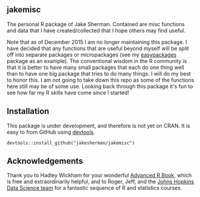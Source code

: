 ## jakemisc

The personal R package of Jake Sherman. Contained are misc functions and data that I have created/collected that I hope others may find useful. 

Note that as of December 2015 I am no longer maintaining this package. I have decided that any functions that are useful beyond myself will be split off into separate packages or micropackages (see my [easypackages](https://github.com/jakesherman/easypackages) package as an example). The conventional wisdom in the R community is that it is better to have many small packages that each do one thing well than to have one big package that tries to do many things. I will do my best to honor this. I am not going to take down this repo as some of the functions here still may be of some use. Looking back through this package it's fun to see how far my R skills have come since I started!

## Installation

This package is under development, and therefore is not yet on CRAN. It is easy to from GitHub using [devtools](http://cran.r-project.org/web/packages/devtools/index.html).

```
devtools::install_github("jakesherman/jakemisc")
```

## Acknowledgements

Thank you to Hadley Wickham for your wonderful [Advanced R Book](http://adv-r.had.co.nz/), which is free and extraordinarily helpful, and to Roger, Jeff, and the [Johns Hopkins Data Science team](https://www.coursera.org/specialization/jhudatascience/1) for a fantastic sequence of R and statistics courses. 
